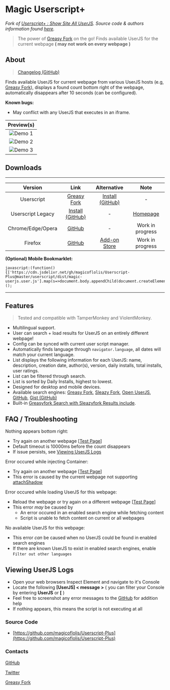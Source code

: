 # Magic Userscript+

*Fork of [Userscript+ : Show Site All UserJS](https://github.com/jae-jae/Userscript-Plus#userscript). Source code & authors information found [here](https://github.com/jae-jae/Userscript-Plus).*

> The power of [Greasy Fork](https://greasyfork.org) on the go! Finds available UserJS for the current webpage **( may not work on every webpage )**

## About

> [Changelog (GitHub)](https://github.com/magicoflolis/Userscript-Plus/releases)

Finds available UserJS for current webpage from various UserJS hosts (e.g, [Greasy Fork](https://greasyfork.org)), displays a found count bottom right of the webpage, automatically disappears after 10 seconds (can be configured).

**Known bugs:**

* May conflict with any UserJS that executes in an iframe.

| Preview(s) |
|:----------:|
![Demo 1](https://raw.githubusercontent.com/magicoflolis/Userscript-Plus/master/asssets/demo3.gif)|
![Demo 2](https://raw.githubusercontent.com/magicoflolis/Userscript-Plus/master/asssets/demo2.gif)|
![Demo 3](https://raw.githubusercontent.com/magicoflolis/Userscript-Plus/master/asssets/demo1.png)|

## Downloads

***

| Version | Link | Alternative | Note |
|:----------:|:----------:|:----------:|:----------:|
Userscript | [Greasy Fork](https://greasyfork.org/scripts/421603) | [Install (GitHub)](https://github.com/magicoflolis/Userscript-Plus/releases/latest/download/magic-userjs.user.js) | -
Userscript Legacy | [Install (GitHub)](https://cdn.jsdelivr.net/gh/magicoflolis/Userscript-Plus@master/archive/magic-userjs.user.js) | - | [Homepage](https://github.com/magicoflolis/Userscript-Plus/tree/master/archive)
Chrome/Edge/Opera | [GitHub](https://github.com/magicoflolis/Userscript-Plus/releases) | - | Work in progress
Firefox | [GitHub](https://github.com/magicoflolis/Userscript-Plus/releases) | [Add-on Store](https://addons.mozilla.org/firefox/addon/userscript-plus/) | Work in progress

**(Optional) Mobile Bookmarklet:**

```JS
javascript:(function(){['https://cdn.jsdelivr.net/gh/magicoflolis/Userscript-Plus@master/userscript/dist/magic-userjs.user.js'].map(s=>document.body.appendChild(document.createElement('script')).src=s)})();
```

***

## Features

> Tested and compatible with TamperMonkey and ViolentMonkey.

* Multilingual support.
* User can search + load results for UserJS on an entirely different webpage!
* Config can be synced with current user script manager.
* Automatically finds language through ``navigator.language``, all dates will match your current language.
* List displays the following information for each UserJS: name, description, creation date, author(s), version, daily installs, total installs, user ratings.
* List can be filtered through search.
* List is sorted by Daily Installs, highest to lowest.
* Designed for desktop and mobile devices.
* Available search engines: [Greasy Fork](https://greasyfork.org), [Sleazy Fork](https://sleazyfork.org), [Open UserJS](https://openuserjs.org), [GitHub](https://github.com/search?l=JavaScript&o=desc&q="==UserScript=="), [Gist (GitHub)](https://gist.github.com/search?l=JavaScript&o=desc&q="==UserScript==")
* Built-in [Greasyfork Search with Sleazyfork Results include](https://greasyfork.org/scripts/23840).

## FAQ / Troubleshooting

Nothing appears bottom right:

* Try again on another webpage [[Test Page](https://google.com)]
* Default timeout is 10000ms before the count disappears
* If issue persists, see [Viewing UserJS Logs](#viewing-userjs-logs)

Error occured while injecting Container:

* Try again on another webpage [[Test Page](https://google.com)]
* This error is caused by the current webpage not supporting [attachShadow](https://developer.mozilla.org/en-US/docs/Web/API/Element/attachShadow)

Error occured while loading UserJS for this webpage:

* Reload the webpage or try again on a different webpage [[Test Page](https://google.com)]
* This error *may* be caused by
  * An error occured in an enabled search engine while fetching content
  * Script is unable to fetch content on current or all webpages

No available UserJS for this webpage:

* This error *can* be caused when no UserJS could be found in enabled search engines
* If there are known UserJS to exist in enabled search engines, enable `Filter out other languages`

## Viewing UserJS Logs

* Open your web browsers Inspect Element and navigate to it's Console
* Locate the following **[UserJS] < message >** ( you can filter your Console by entering **UserJS** or **[** )
* Feel free to screenshot any error messages to the [GitHub](https://github.com/magicoflolis/Userscript-Plus/issues) for addition help
* If nothing appears, this means the script is not executing at all

### Source Code

* [https://github.com/magicoflolis/Userscript-Plus](https://github.com/magicoflolis/Userscript-Plus)

### Contacts

[GitHub](https://github.com/magicoflolis)

[Twitter](https://twitter.com/for_lollipops)

[Greasy Fork](https://greasyfork.org/users/166061)
